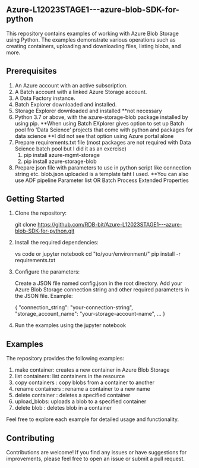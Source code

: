 ## Azure-L12023STAGE1---azure-blob-SDK-for-python

This repository contains examples of working with Azure Blob Storage using Python. The examples demonstrate various operations such as creating containers, uploading and downloading files, listing blobs, and more.

## Prerequisites

1. An Azure account with an active subscription. 
2. A Batch account with a linked Azure Storage account.
3. A Data Factory instance. 
4. Batch Explorer downloaded and installed.
5. Storage Explorer downloaded and installed
    **not necessary 
6. Python 3.7 or above, with the azure-storage-blob package installed by using pip.
    **When using Batch EXplorer gives option to set up Batch pool fro 'Data Science' projects that come with python and packages for data science
    **I did not see that option using Azure portal alone
7. Prepare requirements.txt file (most packages are not required with Data Science batch pool but I did it as an exercise)
    1. pip install azure-mgmt-storage
    2. pip install azure-storage-blob
8. Prepare json file with parameters to use in python script like connection string etc. blob.json uploaded is a template taht I used.
    **You can also use ADF pipeline Parameter list OR Batch Process Extended Properties


## Getting Started

1. Clone the repository:

   git clone https://github.com/RDB-bit/Azure-L12023STAGE1---azure-blob-SDK-for-python.git

2. Install the required dependencies:

    vs code or jupyter notebook
    cd "to/your/environment/"
    pip install -r requirements.txt

3. Configure the parameters:

    Create a JSON file named config.json in the root directory.
    Add your Azure Blob Storage connection string and other required parameters in the JSON file. Example:

    {
        "connection_string": "your-connection-string",
        "storage_account_name": "your-storage-account-name",
        ...
    }

4. Run the examples using the jupyter notebook


## Examples 

The repository provides the following examples:

1. make container: creates a new container in Azure Blob Storage
2. list containers: list containers in the resource
3. copy containers : copy blobs from a container to another
4. rename containers : rename a container to a new name
5. delete container : deletes a specified container
6. upload_blobs: uploads a blob to a specified container
7. delete blob : deletes blob in a container

Feel free to explore each example for detailed usage and functionality.


## Contributing
Contributions are welcome! If you find any issues or have suggestions for improvements, please feel free to open an issue or submit a pull request.

